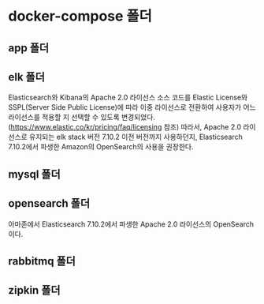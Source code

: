 # docker-compose 폴더

## app 폴더

## elk 폴더

Elasticsearch와 Kibana의 Apache 2.0 라이선스 소스 코드를 Elastic License와 SSPL(Server Side Public License)에 따라 이중 라이선스로 전환하여 사용자가 어느 라이선스를 적용할 지 선택할 수 있도록 변경되었다. (https://www.elastic.co/kr/pricing/faq/licensing 참조) 따라서, Apache 2.0 라이선스로 유지되는 elk stack 버전 7.10.2 이전 버전까지 사용하던지, Elasticsearch 7.10.2에서 파생한 Amazon의 OpenSearch의 사용을 권장한다.

## mysql 폴더

## opensearch 폴더

아마존에서 Elasticsearch 7.10.2에서 파생한 Apache 2.0 라이선스의 OpenSearch이다.

## rabbitmq 폴더

## zipkin 폴더